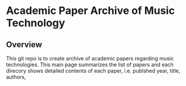 # Academic Paper Archive of Music Technology 

## Overview
This git repo is to create archive of academic papers regarding music technologies.
This main page summarizes the list of papers and each direcory shows detailed contents of each paper, i.e. publshed year, title, authors,  

